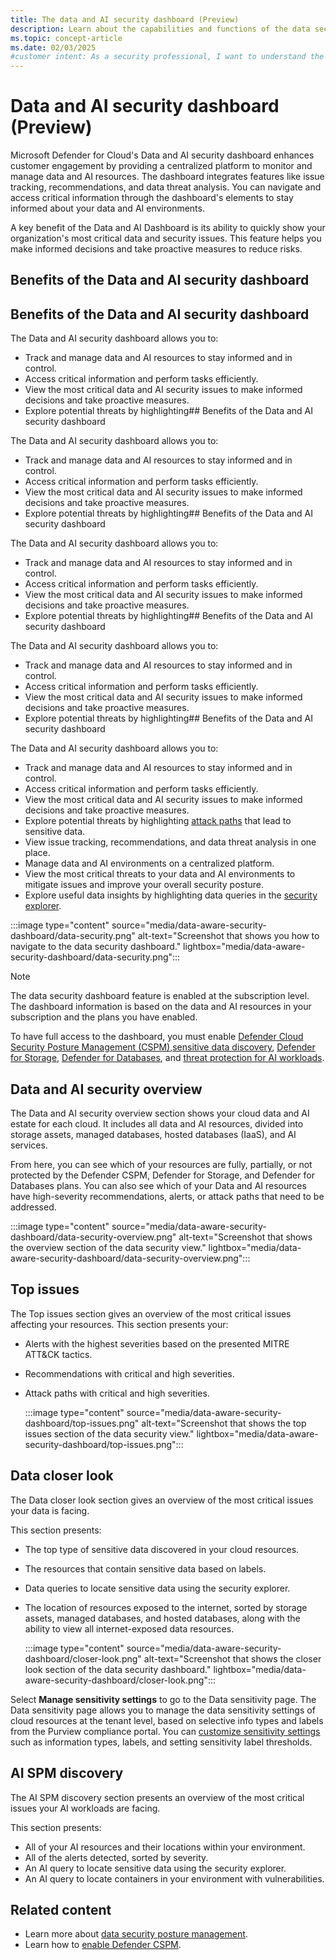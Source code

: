 ```yaml
---
title: The data and AI security dashboard (Preview)
description: Learn about the capabilities and functions of the data security posture management view in Microsoft Defender for Cloud.
ms.topic: concept-article
ms.date: 02/03/2025
#customer intent: As a security professional, I want to understand the information presented to me on the data and AI security dashboard so that I can effectively manage the security of my organization's data and AI estate, risks and insights.
---
```


# Data and AI security dashboard (Preview)

Microsoft Defender for Cloud's Data and AI security dashboard enhances customer engagement by providing a centralized platform to monitor and manage data and AI resources. The dashboard integrates features like issue tracking, recommendations, and data threat analysis. You can navigate and access critical information through the dashboard's elements to stay informed about your data and AI environments.

A key benefit of the Data and AI Dashboard is its ability to quickly show your organization's most critical data and security issues. This feature helps you make informed decisions and take proactive measures to reduce risks.

## Benefits of the Data and AI security dashboard

## Benefits of the Data and AI security dashboard

The Data and AI security dashboard allows you to:

- Track and manage data and AI resources to stay informed and in control.
- Access critical information and perform tasks efficiently.
- View the most critical data and AI security issues to make informed decisions and take proactive measures.
- Explore potential threats by highlighting## Benefits of the Data and AI security dashboard

The Data and AI security dashboard allows you to:

- Track and manage data and AI resources to stay informed and in control.
- Access critical information and perform tasks efficiently.
- View the most critical data and AI security issues to make informed decisions and take proactive measures.
- Explore potential threats by highlighting## Benefits of the Data and AI security dashboard

The Data and AI security dashboard allows you to:

- Track and manage data and AI resources to stay informed and in control.
- Access critical information and perform tasks efficiently.
- View the most critical data and AI security issues to make informed decisions and take proactive measures.
- Explore potential threats by highlighting## Benefits of the Data and AI security dashboard

The Data and AI security dashboard allows you to:

- Track and manage data and AI resources to stay informed and in control.
- Access critical information and perform tasks efficiently.
- View the most critical data and AI security issues to make informed decisions and take proactive measures.
- Explore potential threats by highlighting## Benefits of the Data and AI security dashboard

The Data and AI security dashboard allows you to:

- Track and manage data and AI resources to stay informed and in control.
- Access critical information and perform tasks efficiently.
- View the most critical data and AI security issues to make informed decisions and take proactive measures.
- Explore potential threats by highlighting [attack paths](concept-attack-path.md) that lead to sensitive data.
- View issue tracking, recommendations, and data threat analysis in one place.
- Manage data and AI environments on a centralized platform.
- View the most critical threats to your data and AI environments to mitigate issues and improve your overall security posture.
- Explore useful data insights by highlighting data queries in the [security explorer](how-to-manage-cloud-security-explorer.md).

:::image type="content" source="media/data-aware-security-dashboard/data-security.png" alt-text="Screenshot that shows you how to navigate to the data security dashboard." lightbox="media/data-aware-security-dashboard/data-security.png":::

> [!NOTE]
> The data security dashboard feature is enabled at the subscription level. The dashboard information is based on the data and AI resources in your subscription and the plans you have enabled.
>
> To have full access to the dashboard, you must enable [Defender Cloud Security Posture Management (CSPM)](tutorial-enable-cspm-plan.md),[sensitive data discovery](tutorial-enable-cspm-plan.md#enable-the-components-of-the-defender-cspm-plan), [Defender for Storage](tutorial-enable-storage-plan.md),  [Defender for Databases](tutorial-enable-databases-plan.md), and [threat protection for AI workloads](ai-onboarding.md).

## Data and AI security overview

The Data and AI security overview section shows your cloud data and AI estate for each cloud. It includes all data and AI resources, divided into storage assets, managed databases, hosted databases (IaaS), and AI services.

From here, you can see which of your resources are fully, partially, or not protected by the Defender CSPM, Defender for Storage, and Defender for Databases plans. You can also see which of your Data and AI resources have high-severity recommendations, alerts, or attack paths that need to be addressed.

:::image type="content" source="media/data-aware-security-dashboard/data-security-overview.png" alt-text="Screenshot that shows the overview section of the data security view." lightbox="media/data-aware-security-dashboard/data-security-overview.png":::

## Top issues

The Top issues section gives an overview of the most critical issues affecting your resources. This section presents your:

- Alerts with the highest severities based on the presented MITRE ATT&CK tactics.
- Recommendations with critical and high severities.
- Attack paths with critical and high severities.

    :::image type="content" source="media/data-aware-security-dashboard/top-issues.png" alt-text="Screenshot that shows the top issues section of the data security view." lightbox="media/data-aware-security-dashboard/top-issues.png":::

## Data closer look

The Data closer look section gives an overview of the most critical issues your data is facing.

This section presents:

- The top type of sensitive data discovered in your cloud resources.
- The resources that contain sensitive data based on labels.
- Data queries to locate sensitive data using the security explorer.
- The location of resources exposed to the internet, sorted by storage assets, managed databases, and hosted databases, along with the ability to view all internet-exposed data resources.

    :::image type="content" source="media/data-aware-security-dashboard/closer-look.png" alt-text="Screenshot that shows the closer look section of the data security dashboard." lightbox="media/data-aware-security-dashboard/closer-look.png":::

Select **Manage sensitivity settings** to go to the Data sensitivity page. The Data sensitivity page allows you to manage the data sensitivity settings of cloud resources at the tenant level, based on selective info types and labels from the Purview compliance portal. You can [customize sensitivity settings](data-sensitivity-settings.md) such as information types, labels, and setting sensitivity label thresholds.

## AI SPM discovery

The AI SPM discovery section presents an overview of the most critical issues your AI workloads are facing.

This section presents:

- All of your AI resources and their locations within your environment.
- All of the alerts detected, sorted by severity.
- An AI query to locate sensitive data using the security explorer.
- An AI query to locate containers in your environment with vulnerabilities.

## Related content

- Learn more about [data security posture management](concept-data-security-posture.md).
- Learn how to [enable Defender CSPM](tutorial-enable-cspm-plan.md).
